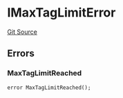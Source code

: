 # IMaxTagLimitError
[Git Source](https://github.com/thrackle-io/tron/blob/f74908398c760797afd44dcdc70a8e3cb8ae80a1/src/common/IErrors.sol)


## Errors
### MaxTagLimitReached

```solidity
error MaxTagLimitReached();
```

